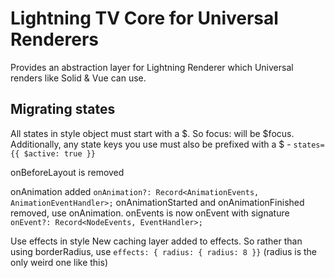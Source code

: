 # Lightning TV Core for Universal Renderers

Provides an abstraction layer for Lightning Renderer which Universal renders like Solid & Vue can use.

## Migrating states

All states in style object must start with a $. So focus: will be $focus. Additionally, any state keys you use must also be prefixed with a $ - `states={{ $active: true }}`

onBeforeLayout is removed

onAnimation added `onAnimation?: Record<AnimationEvents, AnimationEventHandler>;`
onAnimationStarted and onAnimationFinished removed, use onAnimation.
onEvents is now onEvent with signature `onEvent?: Record<NodeEvents, EventHandler>;`

Use effects in style
New caching layer added to effects. So rather than using borderRadius, use `effects: { radius: { radius: 8 }}` (radius is the only weird one like this)
